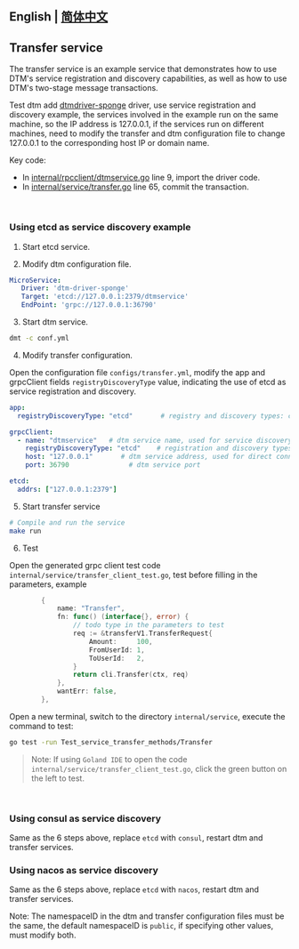 
## English | [简体中文](readme-cn.md)

## Transfer service

The transfer service is an example service that demonstrates how to use DTM's service registration and discovery capabilities, as well as how to use DTM's two-stage message transactions.

Test dtm add [dtmdriver-sponge](https://github.com/zhufuyi/dtmdriver-sponge) driver, use service registration and discovery example, the services involved in the example run on the same machine, so the IP address is 127.0.0.1, if the services run on different machines, need to modify the transfer and dtm configuration file to change 127.0.0.1 to the corresponding host IP or domain name.

Key code:

* In [internal/rpcclient/dtmservice.go](internal/rpcclient/dtmservice.go) line 9, import the driver code.
* In [internal/service/transfer.go](internal/service/transfer.go) line 65, commit the transaction.

<br>

### Using etcd as service discovery example

1. Start etcd service.

2. Modify dtm configuration file.

```yaml
MicroService:
   Driver: 'dtm-driver-sponge'
   Target: 'etcd://127.0.0.1:2379/dtmservice'
   EndPoint: 'grpc://127.0.0.1:36790'
```

3. Start dtm service.

```bash
dmt -c conf.yml
```

4. Modify transfer configuration.

Open the configuration file `configs/transfer.yml`, modify the app and grpcClient fields `registryDiscoveryType` value, indicating the use of etcd as service registration and discovery.

```yaml
app:
  registryDiscoveryType: "etcd"       # registry and discovery types: consul, etcd, nacos, if empty, registration and discovery are not used

grpcClient:
  - name: "dtmservice"   # dtm service name, used for service discovery
    registryDiscoveryType: "etcd"    # registration and discovery types: consul, etcd, nacos, if empty, connecting to server using host and port
    host: "127.0.0.1"       # dtm service address, used for direct connection
    port: 36790               # dtm service port

etcd:
  addrs: ["127.0.0.1:2379"]
```

5. Start transfer service

```bash
# Compile and run the service
make run
```

6. Test

Open the generated grpc client test code `internal/service/transfer_client_test.go`, test before filling in the parameters, example

```go
		{
			name: "Transfer",
			fn: func() (interface{}, error) {
				// todo type in the parameters to test
				req := &transferV1.TransferRequest{
					Amount:     100,
					FromUserId: 1,
					ToUserId:   2,
				}
				return cli.Transfer(ctx, req)
			},
			wantErr: false,
		},
```

Open a new terminal, switch to the directory `internal/service`, execute the command to test:

```bash
go test -run Test_service_transfer_methods/Transfer
```

> Note: If using `Goland IDE` to open the code `internal/service/transfer_client_test.go`, click the green button on the left to test.

<br>

### Using consul as service discovery

Same as the 6 steps above, replace `etcd` with `consul`, restart dtm and transfer services.

### Using nacos as service discovery

Same as the 6 steps above, replace `etcd` with `nacos`, restart dtm and transfer services.

Note: The namespaceID in the dtm and transfer configuration files must be the same, the default namespaceID is `public`, if specifying other values, must modify both.
